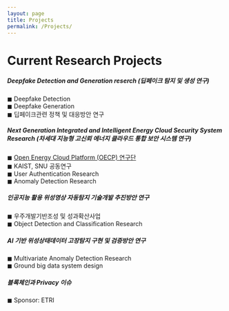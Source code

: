 ```yaml
---
layout: page
title: Projects
permalink: /Projects/
---
```


<h1 class="page-title">Current Research Projects</h1>



<div class="section">
    <h5>Deepfake Detection and Generation reserch (딥페이크 탐지 및 생성 연구)</h5> 
        ◼  Deepfake Detection <br>
        ◼  Deepfake Generation <br>
        ◼  딥페이크관련 정책 및 대응방안 연구 <br>
</div>

<div class="section">
    <h5> Next Generation Integrated and Intelligent Energy Cloud Security System Research (차세대 지능형 고신뢰 에너지 클라우드 통합 보안 시스템 연구) </h5> 
        ◼  <a href="https://www.oecp.kaist.ac.kr/">Open Energy Cloud Platform (OECP) 연구단</a> <br>
        ◼  KAIST, SNU 공동연구 <br>
        ◼  User Authentication Research <br>
        ◼  Anomaly Detection Research <br>
 
</div>

<div class="section">
    <h5> 인공지능 활용 위성영상 자동탐지 기술개발 추진방안 연구</h5> 
        ◼  우주개발기반조성 및 성과확산사업 <br>
        ◼  Object Detection and Classification Research <br>
 
</div>

<div class="section">
    <h5> AI 기반 위성상태데이터 고장탐지 구현 및 검증방안 연구</h5> 
        ◼  Multivariate Anomaly Detection Research <br>
        ◼  Ground big data system design <br>
</div>


<div class="section">
    <h5> 블록체인과 Privacy 이슈 </h5> 
        ◼  Sponsor: ETRI <br>
 
</div>




